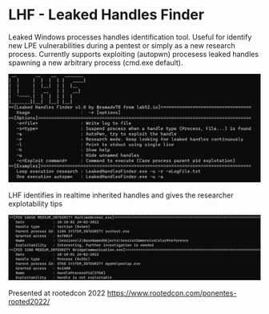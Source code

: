 # LHF - Leaked Handles Finder
Leaked Windows processes handles identification tool. Useful for identify new LPE vulnerabilities during a pentest or simply as a new research process. 
Currently supports exploiting (autopwn) procesess leaked handles spawning a new arbitrary process (cmd.exe default).

![](Images/Help.png)

LHF identifies in realtime inherited handles and gives the researcher explotability tips

![](Images/OutputLog.png)

Presented at rootedcon 2022 https://www.rootedcon.com/ponentes-rooted2022/
